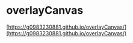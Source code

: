 # overlayCanvas
[https://g0983230881.github.io/overlayCanvas/](https://g0983230881.github.io/overlayCanvas/)
